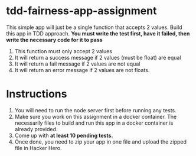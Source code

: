 # tdd-fairness-app-assignment

This simple app will just be a single function that accepts 2 values. Build this app in TDD approach.
**You must write the test first, have it failed, then write the necessary code for it to pass**

1. This function must only accept 2 values
2. It will return a success message if 2 values (must be float) are equal
3. It will return a fail message if 2 values are not equal
4. It will return an error message if 2 values are not floats.

# Instructions

1. You will need to run the node server first before running any tests. 
2. Make sure you work on this assignment in a docker container. The necessarily files to build and run this app in a docker container is already provided.
3. Come up with **at least 10 pending tests.**
4. Once done, you need to zip your app in one file and upload the zipped file in Hacker Hero.
